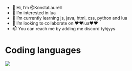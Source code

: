 - 👋 Hi, I’m @KonstaLaurell
- 👀 I’m interested in lua
- 🌱 I’m currently learning js, java, html, css, python and lua
- 💞️ I’m looking to collaborate on ❤️❤️lua❤️❤️
- 📫 You can reach me by adding me discord tyhjyys
<p align="center">
  <h1 href="#">Coding languages</h1>
  <a href="https://skillicons.dev">
    <img src="https://skillicons.dev/icons?i=lua,py,lua,html,lua,js,lua,css,lua" />
  </a>
</p>
<!---
KonstaLaurell/KonstaLaurell is a ✨ special ✨ repository because its `README.md` (this file) appears on your GitHub profile.
You can click the Preview link to take a look at your changes.
--->
<html>
</html>
